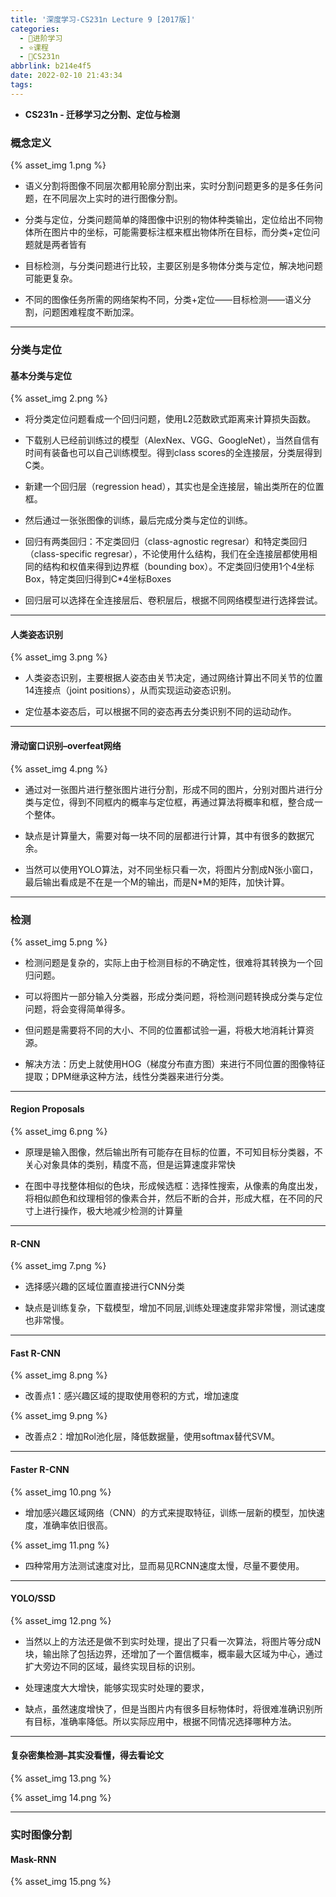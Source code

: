 ```yaml
---
title: '深度学习-CS231n Lecture 9 [2017版]'
categories:
  - 🌙进阶学习
  - ⭐课程
  - 💫CS231n
abbrlink: b214e4f5
date: 2022-02-10 21:43:34
tags:
---
```


- **CS231n - 迁移学习之分割、定位与检测**

### 概念定义

{% asset_img 1.png %}

- 语义分割将图像不同层次都用轮廓分割出来，实时分割问题更多的是多任务问题，在不同层次上实时的进行图像分割。

- 分类与定位，分类问题简单的降图像中识别的物体种类输出，定位给出不同物体所在图片中的坐标，可能需要标注框来框出物体所在目标，而分类+定位问题就是两者皆有

- 目标检测，与分类问题进行比较，主要区别是多物体分类与定位，解决地问题可能更复杂。

- 不同的图像任务所需的网络架构不同，分类+定位——目标检测——语义分割，问题困难程度不断加深。

<!--more-->

***

### 分类与定位

#### 基本分类与定位

{% asset_img 2.png %}

- 将分类定位问题看成一个回归问题，使用L2范数欧式距离来计算损失函数。

- 下载别人已经前训练过的模型（AlexNex、VGG、GoogleNet），当然自信有时间有装备也可以自己训练模型。得到class scores的全连接层，分类层得到C类。

- 新建一个回归层（regression head），其实也是全连接层，输出类所在的位置框。

- 然后通过一张张图像的训练，最后完成分类与定位的训练。

- 回归有两类回归：不定类回归（class-agnostic regresar）和特定类回归（class-specific regresar），不论使用什么结构，我们在全连接层都使用相同的结构和权值来得到边界框（bounding box）。不定类回归使用1个4坐标Box，特定类回归得到C*4坐标Boxes

- 回归层可以选择在全连接层后、卷积层后，根据不同网络模型进行选择尝试。

***

#### 人类姿态识别

{% asset_img 3.png %}

- 人类姿态识别，主要根据人姿态由关节决定，通过网络计算出不同关节的位置14连接点（joint positions），从而实现运动姿态识别。

- 定位基本姿态后，可以根据不同的姿态再去分类识别不同的运动动作。

***

#### 滑动窗口识别–overfeat网络

{% asset_img 4.png %}

- 通过对一张图片进行整张图片进行分割，形成不同的图片，分别对图片进行分类与定位，得到不同框内的概率与定位框，再通过算法将概率和框，整合成一个整体。

- 缺点是计算量大，需要对每一块不同的层都进行计算，其中有很多的数据冗余。

- 当然可以使用YOLO算法，对不同坐标只看一次，将图片分割成N张小窗口，最后输出看成是不在是一个M的输出，而是N*M的矩阵，加快计算。

***

### 检测

{% asset_img 5.png %}

- 检测问题是复杂的，实际上由于检测目标的不确定性，很难将其转换为一个回归问题。

- 可以将图片一部分输入分类器，形成分类问题，将检测问题转换成分类与定位问题，将会变得简单得多。

- 但问题是需要将不同的大小、不同的位置都试验一遍，将极大地消耗计算资源。

- 解决方法：历史上就使用HOG（梯度分布直方图）来进行不同位置的图像特征提取；DPM继承这种方法，线性分类器来进行分类。

***

#### Region Proposals

{% asset_img 6.png %}

- 原理是输入图像，然后输出所有可能存在目标的位置，不可知目标分类器，不关心对象具体的类别，精度不高，但是运算速度非常快

- 在图中寻找整体相似的色块，形成候选框：选择性搜索，从像素的角度出发，将相似颜色和纹理相邻的像素合并，然后不断的合并，形成大框，在不同的尺寸上进行操作，极大地减少检测的计算量

***

#### R-CNN

{% asset_img 7.png %}

- 选择感兴趣的区域位置直接进行CNN分类

- 缺点是训练复杂，下载模型，增加不同层,训练处理速度非常非常慢，测试速度也非常慢。

***

#### Fast R-CNN

{% asset_img 8.png %}

- 改善点1：感兴趣区域的提取使用卷积的方式，增加速度

{% asset_img 9.png %}

- 改善点2：增加Rol池化层，降低数据量，使用softmax替代SVM。

***

#### Faster R-CNN

{% asset_img 10.png %}

- 增加感兴趣区域网络（CNN）的方式来提取特征，训练一层新的模型，加快速度，准确率依旧很高。

{% asset_img 11.png %}

- 四种常用方法测试速度对比，显而易见RCNN速度太慢，尽量不要使用。

***

#### YOLO/SSD

{% asset_img 12.png %}

- 当然以上的方法还是做不到实时处理，提出了只看一次算法，将图片等分成N块，输出除了包括边界，还增加了一个置信概率，概率最大区域为中心，通过扩大旁边不同的区域，最终实现目标的识别。

- 处理速度大大增快，能够实现实时处理的要求，

- 缺点，虽然速度增快了，但是当图片内有很多目标物体时，将很难准确识别所有目标，准确率降低。所以实际应用中，根据不同情况选择哪种方法。

***

#### 复杂密集检测–其实没看懂，得去看论文

{% asset_img 13.png %}

{% asset_img 14.png %}

***

### 实时图像分割

#### Mask-RNN

{% asset_img 15.png %}
